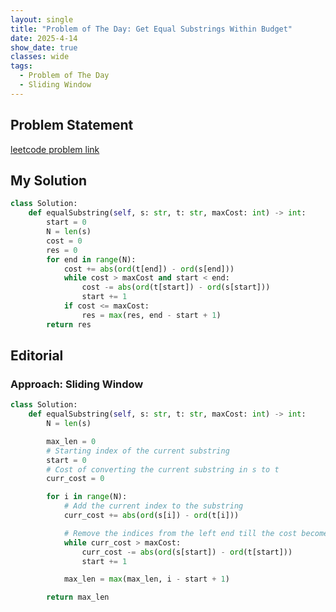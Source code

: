 ```yaml
---
layout: single
title: "Problem of The Day: Get Equal Substrings Within Budget"
date: 2025-4-14
show_date: true
classes: wide
tags:
  - Problem of The Day
  - Sliding Window
---
```


## Problem Statement

[leetcode problem link](https://leetcode.com/problems/get-equal-substrings-within-budget/description/)

## My Solution

```python
class Solution:
    def equalSubstring(self, s: str, t: str, maxCost: int) -> int:
        start = 0
        N = len(s)
        cost = 0
        res = 0
        for end in range(N):
            cost += abs(ord(t[end]) - ord(s[end]))
            while cost > maxCost and start < end:
                cost -= abs(ord(t[start]) - ord(s[start]))
                start += 1
            if cost <= maxCost:
                res = max(res, end - start + 1)
        return res
```

## Editorial

### Approach: Sliding Window

```python
class Solution:
    def equalSubstring(self, s: str, t: str, maxCost: int) -> int:
        N = len(s)

        max_len = 0
        # Starting index of the current substring
        start = 0
        # Cost of converting the current substring in s to t
        curr_cost = 0

        for i in range(N):
            # Add the current index to the substring
            curr_cost += abs(ord(s[i]) - ord(t[i]))

            # Remove the indices from the left end till the cost becomes less than or equal to maxCost
            while curr_cost > maxCost:
                curr_cost -= abs(ord(s[start]) - ord(t[start]))
                start += 1

            max_len = max(max_len, i - start + 1)

        return max_len
```
